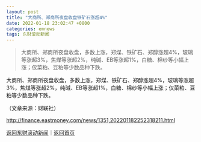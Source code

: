 ```yaml
---
layout: post
title: "大商所、郑商所夜盘收盘铁矿石涨超4%"
date: 2022-01-18 23:02:47 +0800
categories: emnews
tags: 东财滚动新闻
---
```

> 大商所、郑商所夜盘收盘，多数上涨，郑煤、铁矿石、郑醇涨超4%，玻璃等涨超3%，焦煤等涨超2%，纯碱、EB等涨超1%，白糖、棉纱等小幅上涨；仅菜粕、豆粕等少数品种下跌。

<p>大商所、郑商所夜盘收盘，多数上涨，郑煤、铁矿石、郑醇涨超4%，玻璃等涨超3%，焦煤等涨超2%，纯碱、EB等涨超1%，白糖、棉纱等小幅上涨；仅菜粕、豆粕等少数品种下跌。</p><p class="em_media">（文章来源：财联社）</p>

<http://finance.eastmoney.com/news/1351,202201182252318211.html>

[返回东财滚动新闻](//finews.withounder.com/emnews/)｜[返回首页](//finews.withounder.com/)